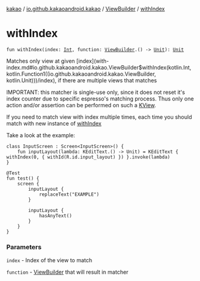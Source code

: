 [kakao](../../index.md) / [io.github.kakaoandroid.kakao](../index.md) / [ViewBuilder](index.md) / [withIndex](./with-index.md)

# withIndex

`fun withIndex(index: `[`Int`](https://kotlinlang.org/api/latest/jvm/stdlib/kotlin/-int/index.html)`, function: `[`ViewBuilder`](index.md)`.() -> `[`Unit`](https://kotlinlang.org/api/latest/jvm/stdlib/kotlin/-unit/index.html)`): `[`Unit`](https://kotlinlang.org/api/latest/jvm/stdlib/kotlin/-unit/index.html)

Matches only view at given [index](with-index.md#io.github.kakaoandroid.kakao.ViewBuilder$withIndex(kotlin.Int, kotlin.Function1((io.github.kakaoandroid.kakao.ViewBuilder, kotlin.Unit)))/index), if there are multiple views that matches

IMPORTANT: this matcher is single-use only, since it does not reset it's
index counter due to specific espresso's matching process. Thus only one action
and/or assertion can be performed on such a [KView](../-k-view/index.md).

If you need to match view with index multiple times, each time you should match
with new instance of [withIndex](./with-index.md)

Take a look at the example:

```
class InputScreen : Screen<InputScreen>() {
    fun inputLayout(lambda: KEditText.() -> Unit) = KEditText { withIndex(0, { withId(R.id.input_layout) }) }.invoke(lambda)
}

@Test
fun test() {
    screen {
        inputLayout {
            replaceText("EXAMPLE")
        }

        inputLayout {
            hasAnyText()
        }
    }
}
```

### Parameters

`index` - Index of the view to match

`function` - [ViewBuilder](index.md) that will result in matcher